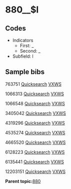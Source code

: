 # 880\_\_$l

## Codes

-   Indicators
    -   First: \_
    -   Second: \_
-   Subfield: l

## Sample bibs

763751 [Quicksearch](https://search.library.yale.edu/catalog/763751) [VXWS](http://prodorbis.library.yale.edu:7014/vxws/GetHoldingsService?bibId=763751)

1066313 [Quicksearch](https://search.library.yale.edu/catalog/1066313) [VXWS](http://prodorbis.library.yale.edu:7014/vxws/GetHoldingsService?bibId=1066313)

1066548 [Quicksearch](https://search.library.yale.edu/catalog/1066548) [VXWS](http://prodorbis.library.yale.edu:7014/vxws/GetHoldingsService?bibId=1066548)

3405042 [Quicksearch](https://search.library.yale.edu/catalog/3405042) [VXWS](http://prodorbis.library.yale.edu:7014/vxws/GetHoldingsService?bibId=3405042)

4319296 [Quicksearch](https://search.library.yale.edu/catalog/4319296) [VXWS](http://prodorbis.library.yale.edu:7014/vxws/GetHoldingsService?bibId=4319296)

4535274 [Quicksearch](https://search.library.yale.edu/catalog/4535274) [VXWS](http://prodorbis.library.yale.edu:7014/vxws/GetHoldingsService?bibId=4535274)

4665520 [Quicksearch](https://search.library.yale.edu/catalog/4665520) [VXWS](http://prodorbis.library.yale.edu:7014/vxws/GetHoldingsService?bibId=4665520)

6128223 [Quicksearch](https://search.library.yale.edu/catalog/6128223) [VXWS](http://prodorbis.library.yale.edu:7014/vxws/GetHoldingsService?bibId=6128223)

6135441 [Quicksearch](https://search.library.yale.edu/catalog/6135441) [VXWS](http://prodorbis.library.yale.edu:7014/vxws/GetHoldingsService?bibId=6135441)

12203151 [Quicksearch](https://search.library.yale.edu/catalog/12203151) [VXWS](http://prodorbis.library.yale.edu:7014/vxws/GetHoldingsService?bibId=12203151)

**Parent topic:**[880](../../tags/880/880.md)


